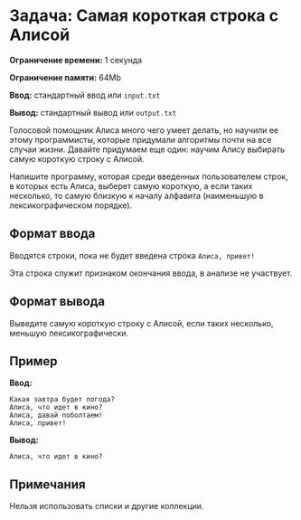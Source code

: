 # Задача: Самая короткая строка с Алисой

**Ограничение времени:** 1 секунда

**Ограничение памяти:** 64Mb

**Ввод:** стандартный ввод или `input.txt`

**Вывод:** стандартный вывод или `output.txt`

Голосовой помощник Алиса много чего умеет делать, но научили ее этому программисты, которые придумали алгоритмы почти на все случаи жизни. Давайте придумаем еще один: научим Алису выбирать самую короткую строку с Алисой.

Напишите программу, которая среди введенных пользователем строк, в которых есть Алиса, выберет самую короткую, а если таких несколько, то самую близкую к началу алфавита (наименьшую в лексикографическом порядке).

## Формат ввода

Вводятся строки, пока не будет введена строка `Алиса, привет!`

Эта строка служит признаком окончания ввода, в анализе не участвует.

## Формат вывода

Выведите самую короткую строку с Алисой, если таких несколько, меньшую лексикографически.

## Пример

**Ввод:**
```
Какая завтра будет погода?
Алиса, что идет в кино?
Алиса, давай поболтаем!
Алиса, привет!
```

**Вывод:**
```
Алиса, что идет в кино?
```

## Примечания

Нельзя использовать списки и другие коллекции.
